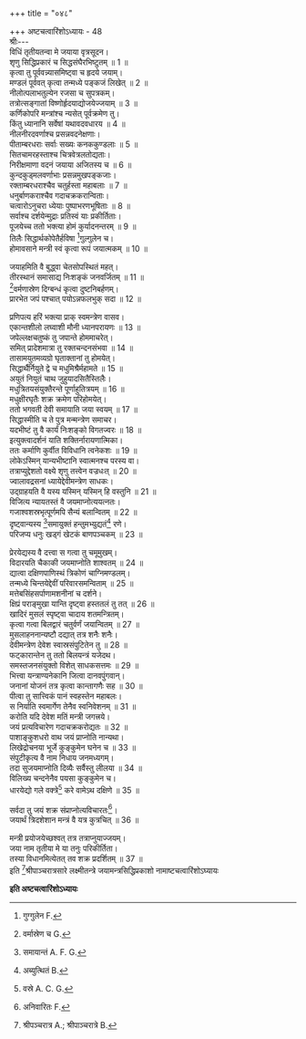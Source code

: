 +++
title = "०४८"

+++
अष्टचत्वारिंशोऽध्यायः - 48  
श्रीः---  
विधिं तृतीयतन्वा मे जयाया वृत्रसूदन।  
शृणु सिद्धिप्रकारं च सिद्धसंघैरभिष्टुतम् ॥ 1 ॥  
कृत्वा तु पूर्ववन्न्यासमिष्ट्वा च हृदये जयाम्।  
मण्डलं पूर्ववत् कृत्वा तन्मध्ये पङ्कजं लिखेत् ॥ 2 ॥  
नीलोत्पलाभतुल्येन रजसा च सुपत्रकम्।  
तत्रोत्सङ्गातां विष्णोर्हृदयाद्योजयेज्जयाम् ॥ 3 ॥  
कर्णिकोपरि मन्त्रांश्च न्यसेत् पूर्वक्रमेण तु।  
किंतु ध्यानानि सर्वेषां यथावदवधारय ॥ 4 ॥  
नीलनीरदवर्णाश्च प्रसन्नवदनेक्षणाः।  
पीताम्बरधराः सर्वाः सख्यः कनककुण्डलाः ॥ 5 ॥  
सितचामरहस्ताश्च चित्रवेत्रलतोद्यताः।  
निरीक्षमाणा वदनं जयाया अजितस्य च ॥ 6 ॥  
कुन्दकुड्‌मलवर्णाभाः प्रसन्नमुखपङ्कजाः।  
रक्ताम्बरधराश्चैव चतुर्हस्ता महाबलाः ॥ 7 ॥  
धनुर्बाणकराश्चैव गदाचक्रकरान्विताः।  
चत्वारोऽनुचरा ध्येयाः पुष्पाभरणभूषिताः ॥ 8 ॥  
सर्वाश्च दर्शयेन्मुद्राः प्रतिस्वं याः प्रकीर्तिताः।  
पूजयेच्च ततो भक्त्या होमं कुर्यादनन्तरम् ॥ 9 ॥  
तिलैः सिद्धार्थकोपेतैर्हविषा [^1]गुल्गुलेन च।  
होमावसाने मन्त्री स्वं कृत्वा रूपं जयात्मकम् ॥ 10 ॥  

[^1]: गुग्गुलेन F. 
  
जयाहमिति वै बुद्ध्वा चेतसोपस्थितं महत्।  
तीरस्थानं समासाद्य निःशङ्कं जनवर्जितम् ॥ 11 ॥  
[^2]वर्मणास्रेण दिग्बन्धं कृत्वा दुष्टनिबर्हणम्।  
प्रारभेत जपं पश्चात् पयोऽन्नफलभुक् सदा ॥ 12 ॥  

[^2]: वर्मास्रेण च G. 
  
प्रणिपत्य हरिं भक्त्या प्राक् स्वमन्त्रेण वासव।  
एकान्तशीलो लघ्वाशी मौनी ध्यानपरायणः ॥ 13 ॥  
जपेल्लक्षचतुष्कं तु जपान्ते होममाचरेत्।  
समित् प्रादेशमात्रा तु रक्तचन्दनसंभवा ॥ 14 ॥  
तासामयुतमव्यग्रो घृताक्तानां तु होमयेत्।  
सिद्धार्थैर्नियुते द्वे च मधुमिश्रैर्महामते ॥ 15 ॥  
अयुतं नियुतं चाथ जुहुयादसितैस्तिलैः।  
मधुत्रितयसंयुक्तैरन्ते पूर्णाहुतित्रयम् ॥ 16 ॥  
मधुक्षीरघृतैः शक्र क्रमेण परिहोमयेत्।  
ततो भगवती देवी समायाति जया स्वयम् ॥ 17 ॥  
सिद्धास्मीति च ते पुत्र मन्मन्त्रेण समाचर।  
यदभीष्टं तु वै कार्यं निःशङ्को विगतज्वरः ॥ 18 ॥  
इत्युक्त्वादर्शनं याति शक्तिर्नारायणात्मिका।  
ततः कर्माणि कुर्वीत विविधानि त्वनेकशः ॥ 19 ॥  
लोकेऽस्मिन् यान्यभीष्टानि स्वात्मनश्च परस्य वा।  
तत्राप्युद्देशतो वक्ष्ये शृणु तत्त्वेन वज्रधःत् ॥ 20 ॥  
ज्वालावद्रसनां ध्यायेद्देवीमन्त्रेण साधकः।  
उद्‌ग्राहयति वै यस्य यस्मिन् यस्मिन् हि वस्तुनि ॥ 21 ॥  
विजित्य न्यायतस्तं वै जयमाप्नोत्ययत्नतः।  
गजाश्वशस्रभृत्पूर्णमपि सैन्यं बलान्वितम् ॥ 22 ॥  
दृष्ट्वान्यस्य [^3]समायुक्तं हन्तुमभ्युद्यतं[^4] रणे।  
परिजप्य धनुः खड्‌गं खेटकं बाणपञ्चकम् ॥ 23 ॥  

[^3]: समायान्तं A. F. G. 
  

[^4]: अब्युत्थितं B. 
  
प्रेरयेद्यस्य वै दत्त्वा स गत्वा तु चमूमुखम्।  
विदारयति चैकाकी जयमाप्नोति शाश्वतम् ॥ 24 ॥  
द्यात्वा दक्षिणपाणिस्थं त्रिकोणं चाग्निमण्डलम्।  
तन्मध्ये चिन्तयेद्देवीं परिवारसमन्विताम् ॥ 25 ॥  
मत्तेबसिंहसर्पाणामशनीनां च दर्शने।  
क्षिप्रं पराङ्‌मुखा यान्ति दृष्ट्वा हस्ततलं तु तत् ॥ 26 ॥  
खादिरं मुसलं स्पृष्ट्वा चादाय शतमन्त्रितम्।  
कृत्वा गत्वा बिलद्वारं चतुर्वर्णं जयान्वितम् ॥ 27 ॥  
मुसलाहननान्यष्टौ दद्यात् तत्र शनैः शनैः।  
देवीमन्त्रेण देवेश स्वास्रसंपुटितेन तु ॥ 28 ॥  
फट्‌कारान्तेन तु ततो बिलयन्त्रं यजेदथ।  
समस्तजनसंयुक्तो विशेत् साधकसत्तमः ॥ 29 ॥  
भित्त्वा यन्त्राण्यनेकानि जित्वा दानवपुंगवान्।  
जनानां योजनं तत्र कृत्वा कान्तागणैः सह ॥ 30 ॥  
पीत्वा तु सात्त्विकं पानं स्वहस्तेन महाबलः।  
स निर्याति स्वमार्गेण तेनैव स्वनिवेशनम् ॥ 31 ॥  
करोति यदि देवेश मतिं मन्त्री जगत्त्रये।  
जयं प्रत्यविचारेण गदाचक्रकरोद्यतः ॥ 32 ॥  
पाशाङ्कुशधरो वाथ जयं प्राप्नोति नान्यथा।  
लिखेद्रोचनया भूर्जे कुङ्कुमेन घनेन च ॥ 33 ॥  
संपुटीकृत्य वै नाम निधाय जनमध्यगम्।  
तदा सुजयमाप्नोति दिव्यैः सर्वैस्तु लीलया ॥ 34 ॥  
विलिख्य चन्दनेनैव पयसा कुङ्कुमेन च।  
धारयेद्यो गले वक्त्रे[^5] करे वामेऽथ दक्षिणे ॥ 35 ॥  

[^5]: वस्रे A. C. G. 
  
सर्वदा तु जयं शक्र संप्राप्नोत्यविचारतः[^6]।  
जयार्थं त्रिदशेशान मन्त्रं वै यत्र कुत्रचित् ॥ 36 ॥  

[^6]: अनिवारितः F. 
  
मन्त्री प्रयोजयेच्छश्वत् तत्र तत्राप्नुयाज्जयम्।  
जया नाम तृतीया मे या तनुः परिकीर्तिता।  
तस्या विधानमित्येतत् तव शक्र प्रदर्शितम् ॥ 37 ॥  
इति [^7]श्रीपाञ्चरात्रसारे लक्ष्मीतन्त्रे जयामन्त्रसिद्धिप्रकाशो नामाष्टचत्वारिंशोऽघ्यायः  

[^7]: श्रीपञ्चरात्र A.; श्रीपाञ्चरात्रे B. 
  
********इति अष्टचत्वारिंशोऽध्यायः********